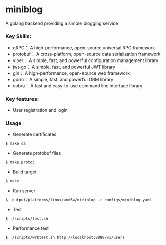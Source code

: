 # miniblog 
A golang backend providing a simple blogging service

### Key Skills:
- gRPC： A high-performance, open-source universal RPC framework
- protobuf： A cross-platform, open-source data serialization framework
- viper： A simple, fast, and powerful configuration management library
- jwt-go： A simple, fast, and powerful JWT library
- gin： A high-performance, open-source web framework
- gorm： A simple, fast, and powerful ORM library
- cobra： A fast and easy-to-use command line interface library


### Key features:
- User registration and login


### Usage

- Generate certificates
```bash
$ make ca
```

- Generate protobuf files
```bash
$ make protoc
```

- Build target
```bash
$ make
```

- Run server
```bash
$ _output/platforms/linux/amd64/miniblog -c configs/miniblog.yaml
```

- Test
```bash
$ ./scripts/test.sh
```

- Performance test
```bash
$ ./scripts/wrktest.sh http://localhost:8080/v1/users        
```



